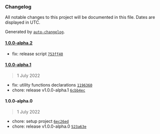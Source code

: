 ### Changelog

All notable changes to this project will be documented in this file. Dates are displayed in UTC.

Generated by [`auto-changelog`](https://github.com/CookPete/auto-changelog).

#### [1.0.0-alpha.2](https://github.com/mleralec/jsx-to-styled/compare/1.0.0-alpha.1...1.0.0-alpha.2)

- fix: release script [`753ff40`](https://github.com/mleralec/jsx-to-styled/commit/753ff40433aabba6cff91c5a2eb25470a9aa326d)

#### [1.0.0-alpha.1](https://github.com/mleralec/jsx-to-styled/compare/1.0.0-alpha.0...1.0.0-alpha.1)

> 1 July 2022

- fix: utility functions declarations [`1196360`](https://github.com/mleralec/jsx-to-styled/commit/1196360956d45998c0c40c2af88d80dbff8eb5c1)
- chore: release v1.0.0-alpha.1 [`6cbb4ec`](https://github.com/mleralec/jsx-to-styled/commit/6cbb4ec8bdfbb0efc1851b86870ef9da84a085a5)

#### 1.0.0-alpha.0

> 1 July 2022

- chore: setup project [`6ec26ed`](https://github.com/mleralec/jsx-to-styled/commit/6ec26edc6fef11e4b6b741e02019dddbde857df0)
- chore: release v1.0.0-alpha.0 [`523a63e`](https://github.com/mleralec/jsx-to-styled/commit/523a63e7fef1087b999d035325889a50aa4a4118)
